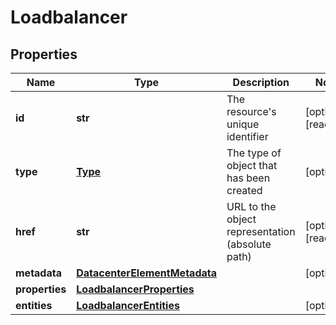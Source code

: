 # Loadbalancer

## Properties
| Name | Type | Description | Notes |
| ------------ | ------------- | ------------- | ------------- |
| **id** | **str** | The resource&#39;s unique identifier | [optional] [readonly]  |
| **type** | [**Type**](Type.md) | The type of object that has been created | [optional]  |
| **href** | **str** | URL to the object representation (absolute path) | [optional] [readonly]  |
| **metadata** | [**DatacenterElementMetadata**](DatacenterElementMetadata.md) |  | [optional]  |
| **properties** | [**LoadbalancerProperties**](LoadbalancerProperties.md) |  |  |
| **entities** | [**LoadbalancerEntities**](LoadbalancerEntities.md) |  | [optional]  |



